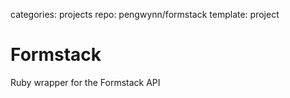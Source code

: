 categories: projects
repo: pengwynn/formstack
template: project

# Formstack

Ruby wrapper for the Formstack API

<!--more -->
